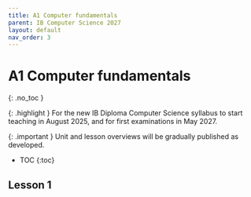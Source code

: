 ```yaml
---
title: A1 Computer fundamentals
parent: IB Computer Science 2027
layout: default
nav_order: 3
---
```


# A1 Computer fundamentals
{: .no_toc }

{: .highlight }
For the new IB Diploma Computer Science syllabus to start teaching in August 2025, and for first examinations in May 2027.

{: .important }
Unit and lesson overviews will be gradually published as developed. 

- TOC
{:toc} 

## Lesson 1

